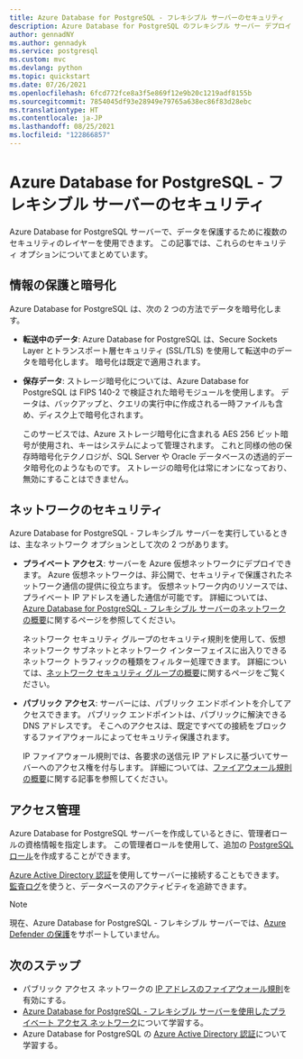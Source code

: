 ```yaml
---
title: Azure Database for PostgreSQL - フレキシブル サーバーのセキュリティ
description: Azure Database for PostgreSQL のフレキシブル サーバー デプロイ オプションのセキュリティについて確認してください。
author: gennadNY
ms.author: gennadyk
ms.service: postgresql
ms.custom: mvc
ms.devlang: python
ms.topic: quickstart
ms.date: 07/26/2021
ms.openlocfilehash: 6fcd772fce8a3f5e869f12e9b20c1219adf8155b
ms.sourcegitcommit: 7854045df93e28949e79765a638ec86f83d28ebc
ms.translationtype: HT
ms.contentlocale: ja-JP
ms.lasthandoff: 08/25/2021
ms.locfileid: "122866857"
---
```

# <a name="security-in-azure-database-for-postgresql---flexible-server"></a>Azure Database for PostgreSQL - フレキシブル サーバーのセキュリティ

Azure Database for PostgreSQL サーバーで、データを保護するために複数のセキュリティのレイヤーを使用できます。 この記事では、これらのセキュリティ オプションについてまとめています。

## <a name="information-protection-and-encryption"></a>情報の保護と暗号化

Azure Database for PostgreSQL は、次の 2 つの方法でデータを暗号化します。

- **転送中のデータ**: Azure Database for PostgreSQL は、Secure Sockets Layer とトランスポート層セキュリティ (SSL/TLS) を使用して転送中のデータを暗号化します。 暗号化は既定で適用されます。
- **保存データ**: ストレージ暗号化については、Azure Database for PostgreSQL は FIPS 140-2 で検証された暗号モジュールを使用します。 データは、バックアップと、クエリの実行中に作成される一時ファイルも含め、ディスク上で暗号化されます。 

  このサービスでは、Azure ストレージ暗号化に含まれる AES 256 ビット暗号が使用され、キーはシステムによって管理されます。 これと同様の他の保存時暗号化テクノロジが、SQL Server や Oracle データベースの透過的データ暗号化のようなものです。 ストレージの暗号化は常にオンになっており、無効にすることはできません。


## <a name="network-security"></a>ネットワークのセキュリティ

Azure Database for PostgreSQL - フレキシブル サーバーを実行しているときは、主なネットワーク オプションとして次の 2 つがあります。

- **プライベート アクセス**: サーバーを Azure 仮想ネットワークにデプロイできます。 Azure 仮想ネットワークは、非公開で、セキュリティで保護されたネットワーク通信の提供に役立ちます。 仮想ネットワーク内のリソースでは、プライベート IP アドレスを通した通信が可能です。 詳細については、[Azure Database for PostgreSQL - フレキシブル サーバーのネットワークの概要](concepts-networking.md)に関するページを参照してください。

  ネットワーク セキュリティ グループのセキュリティ規則を使用して、仮想ネットワーク サブネットとネットワーク インターフェイスに出入りできるネットワーク トラフィックの種類をフィルター処理できます。 詳細については、[ネットワーク セキュリティ グループの概要](../../virtual-network/network-security-groups-overview.md)に関するページをご覧ください。

- **パブリック アクセス**: サーバーには、パブリック エンドポイントを介してアクセスできます。 パブリック エンドポイントは、パブリックに解決できる DNS アドレスです。 そこへのアクセスは、既定ですべての接続をブロックするファイアウォールによってセキュリティ保護されます。 

  IP ファイアウォール規則では、各要求の送信元 IP アドレスに基づいてサーバーへのアクセス権を付与します。 詳細については、[ファイアウォール規則の概要](concepts-firewall-rules.md)に関する記事を参照してください。

## <a name="access-management"></a>アクセス管理

Azure Database for PostgreSQL サーバーを作成しているときに、管理者ロールの資格情報を指定します。 この管理者ロールを使用して、追加の [PostgreSQL ロール](https://www.postgresql.org/docs/current/user-manag.html)を作成することができます。

[Azure Active Directory 認証](../concepts-aad-authentication.md)を使用してサーバーに接続することもできます。 [監査ログ](../concepts-audit.md)を使うと、データベースのアクティビティを追跡できます。 

> [!NOTE]
> 現在、Azure Database for PostgreSQL - フレキシブル サーバーでは、[Azure Defender の保護](../../security-center/azure-defender.md)をサポートしていません。 

## <a name="next-steps"></a>次のステップ
- パブリック アクセス ネットワークの [IP アドレスのファイアウォール規則](concepts-firewall-rules.md)を有効にする。
- [Azure Database for PostgreSQL - フレキシブル サーバーを使用したプライベート アクセス ネットワーク](concepts-networking.md)について学習する。
- Azure Database for PostgreSQL の [Azure Active Directory 認証](../concepts-aad-authentication.md)について学習する。